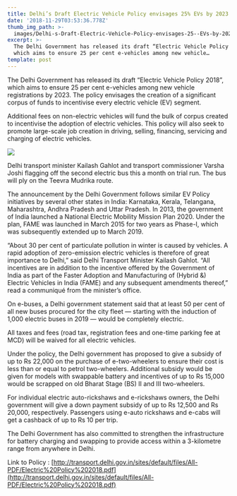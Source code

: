 ```yaml
---
title: Delhi’s Draft Electric Vehicle Policy envisages 25% EVs by 2023
date: '2018-11-29T03:53:36.778Z'
thumb_img_path: >-
  images/Delhi-s-Draft-Electric-Vehicle-Policy-envisages-25--EVs-by-2023/1*0IzOd0y7ZsXQTykZ9QSwfQ.jpeg
excerpt: >-
  The Delhi Government has released its draft “Electric Vehicle Policy 2018”,
  which aims to ensure 25 per cent e-vehicles among new vehicle…
template: post
---
```

The Delhi Government has released its draft “Electric Vehicle Policy 2018”, which aims to ensure 25 per cent e-vehicles among new vehicle registrations by 2023. The policy envisages the creation of a significant corpus of funds to incentivise every electric vehicle (EV) segment.

Additional fees on non-electric vehicles will fund the bulk of corpus created to incentivise the adoption of electric vehicles. This policy will also seek to promote large-scale job creation in driving, selling, financing, servicing and charging of electric vehicles.

![](/images/Delhi-s-Draft-Electric-Vehicle-Policy-envisages-25--EVs-by-2023/1*0IzOd0y7ZsXQTykZ9QSwfQ.jpeg)

<figcaption>Delhi transport minister Kailash Gahlot and transport commissioner Varsha Joshi flagging off the second electric bus this a month on trial run. The bus will ply on the Teevra Mudrika&nbsp;route.</figcaption>

The announcement by the Delhi Government follows similar EV Policy initiatives by several other states in India: Karnataka, Kerala, Telangana, Maharashtra, Andhra Pradesh and Uttar Pradesh. In 2013, the government of India launched a National Electric Mobility Mission Plan 2020. Under the plan, FAME was launched in March 2015 for two years as Phase-I, which was subsequently extended up to March 2019.

“About 30 per cent of particulate pollution in winter is caused by vehicles. A rapid adoption of zero-emission electric vehicles is therefore of great importance to Delhi,” said Delhi Transport Minister Kailash Gahlot. “All incentives are in addition to the incentive offered by the Government of India as part of the Faster Adoption and Manufacturing of (Hybrid &) Electric Vehicles in India (FAME) and any subsequent amendments thereof,” read a communiqué from the minister’s office.

On e-buses, a Delhi government statement said that at least 50 per cent of all new buses procured for the city fleet — starting with the induction of 1,000 electric buses in 2019 — would be completely electric.

All taxes and fees (road tax, registration fees and one-time parking fee at MCD) will be waived for all electric vehicles.

Under the policy, the Delhi government has proposed to give a subsidy of up to Rs 22,000 on the purchase of e-two-wheelers to ensure their cost is less than or equal to petrol two-wheelers. Additional subsidy would be given for models with swappable battery and incentives of up to Rs 15,000 would be scrapped on old Bharat Stage (BS) II and III two-wheelers.

For individual electric auto-rickshaws and e-rickshaws owners, the Delhi government will give a down payment subsidy of up to Rs 12,500 and Rs 20,000, respectively. Passengers using e-auto rickshaws and e-cabs will get a cashback of up to Rs 10 per trip.

The Delhi Government has also committed to strengthen the infrastructure for battery charging and swapping to provide access within a 3-kilometre range from anywhere in Delhi.

Link to Policy : [http://transport.delhi.gov.in/sites/default/files/All-PDF/Electric%20Policy%202018.pdf](http://transport.delhi.gov.in/sites/default/files/All-PDF/Electric%20Policy%202018.pdf)
